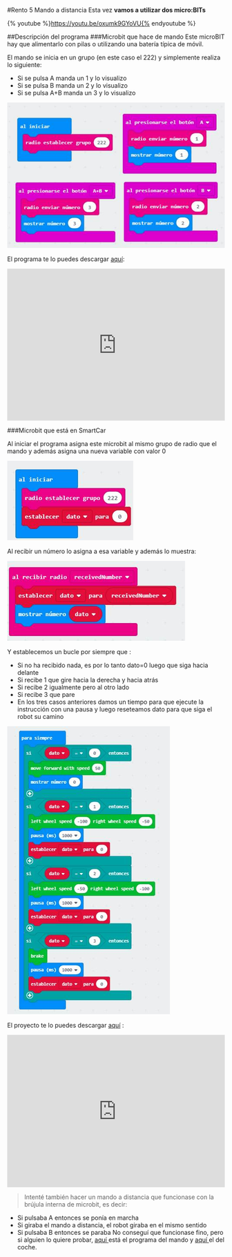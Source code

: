 #Rento 5 Mando a distancia
Esta vez **vamos a utilizar dos micro:BITs** 

{% youtube %}https://youtu.be/oxumk9GYoVU{% endyoutube %}

##Descripción del programa
###Microbit que hace de mando
Este microBIT hay que alimentarlo con pilas o utilizando una batería típica de móvil. 

El mando se inicia en un grupo (en este caso el 222) y simplemente realiza lo siguiente:
* Si se pulsa A manda un 1 y lo visualizo
* Si se pulsa B manda un 2 y lo visualizo
* Si se pulsa A+B manda un 3 y lo visualizo

![](/assets/1ebdfdd1-ed27-48fc-ad8c-cf02f38da19e.jpg)

El programa te lo puedes descargar [aquí](https://makecode.microbit.org/_cWz6s9aeTPXr):

<div style="position:relative;height:0;padding-bottom:70%;overflow:hidden;"><iframe style="position:absolute;top:0;left:0;width:100%;height:100%;" src="https://makecode.microbit.org/#pub:_cWz6s9aeTPXr" frameborder="0" sandbox="allow-popups allow-forms allow-scripts allow-same-origin"></iframe></div>

###Microbit que está en SmartCar

Al iniciar el programa asigna este microbit al mismo grupo de radio que el mando y además asigna una nueva variable con valor 0

![](/assets/6597676b-466a-4019-bb3e-f87e5d8504d8.jpg)

Al recibir un número lo asigna a esa variable y además lo muestra:

![](/assets/a703a39c-4c72-444d-ba21-2842faa5594c.jpg)

Y establecemos un bucle por siempre que :

* Si no ha recibido nada, es por lo tanto dato=0 luego que siga hacia delante
* Si recibe 1 que gire hacia la derecha y hacia atrás
* Si recibe 2 igualmente pero al otro lado
* Si recibe 3 que pare
* En los tres casos anteriores damos un tiempo para que ejecute la instrucción con una pausa y luego reseteamos dato para que siga el robot su camino

![](/assets/ab7ed7d2-35ce-4692-b050-a7c4f26937f1.jpg)

El proyecto te lo puedes descargar [aquí](https://makecode.microbit.org/_ftuFv8AReFYq) :

<div style="position:relative;height:0;padding-bottom:70%;overflow:hidden;"><iframe style="position:absolute;top:0;left:0;width:100%;height:100%;" src="https://makecode.microbit.org/#pub:_ftuFv8AReFYq" frameborder="0" sandbox="allow-popups allow-forms allow-scripts allow-same-origin"></iframe></div>

>Intenté también hacer un mando a distancia que funcionase con la brújula interna de microbit, es decir:
* Si pulsaba A entonces se ponía en marcha
* Si giraba el mando a distancia, el robot giraba en el mismo sentido
* Si pulsaba B entonces se paraba
No conseguí que funcionase fino, pero si alguien lo quiere probar, [aquí ](https://makecode.microbit.org/_em59Y08D2J9E)está el programa del mando y [aquí ](https://makecode.microbit.org/_irv9TsEE3fwh)el del coche.
